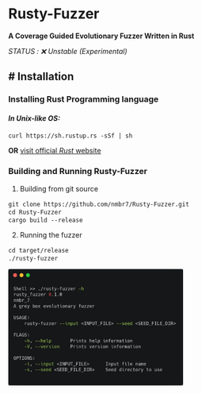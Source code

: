 # **Rusty-Fuzzer**
__A Coverage Guided Evolutionary Fuzzer Written in Rust__


*_STATUS :  :x:  Unstable (Experimental)_*

## # Installation

### Installing Rust Programming language
#### _In Unix-like OS:_ 
```
curl https://sh.rustup.rs -sSf | sh
```

**OR** [visit official _Rust_ website ](https://www.rust-lang.org/tools/install)

### Building and Running Rusty-Fuzzer
1) Building from git source
```
git clone https://github.com/nmbr7/Rusty-Fuzzer.git
cd Rusty-Fuzzer
cargo build --release
```
2) Running the fuzzer
```
cd target/release
./rusty-fuzzer
```
<img src="/Images/help.png" width=70% height=70% >


